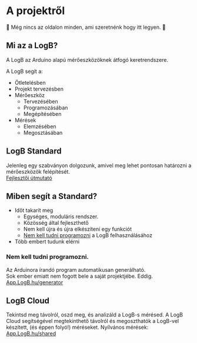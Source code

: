 # A projektről

:construction: Még nincs az oldalon minden, ami szeretnénk hogy itt legyen. :construction:

## Mi az a LogB?

A LogB az Arduino alapú mérőeszközöknek átfogó keretrendszere.

A LogB segít a:

- Ötletelésben
- Projekt tervezésben
- Mérőeszköz
  - Tervezésében
  - Programozásában
  - Megépítésében
- Mérések
  - Elemzésében
  - Megosztásában

## LogB Standard

Jelenleg egy szabványon dolgozunk, amivel meg lehet pontosan határozni a mérőeszközök felépítését.\
[Fejlesztői útmutató](/guide.md)

## Miben segít a Standard?

- Időt takarít meg
  - Egységes, moduláris rendszer.
  - Közösség által fejleszthető
  - Nem kell újra és újra elkészíteni egy funkciót
  - [Nem kell tudni programozni](#nem-kell-tudni-programozni) a LogB felhasználásához
- Több embert tudunk elérni

### Nem kell tudni programozni.

Az Arduinora írandó program automatikusan generálható.\
Sok ember emiatt nem fogott bele a saját projektjébe. Eddig.
[App.LogB.hu/generator](https://App.LogB.hu/generator)

## LogB Cloud

Tekintsd meg távolról, oszd meg, és analizáld a LogB-s mérésed.
A LogB Cloud segítségével megtekinthető távolról és megoszthatók a LogB-vel készített, (és éppen folyó!) méréseket.
Nyílvános mérések: [App.LogB.hu/shared](https://App.LogB.hu/shared)